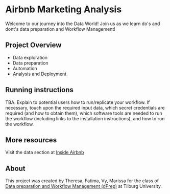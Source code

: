 # Airbnb Marketing Analysis
Welcome to our journey into the Data World! Join us as we learn do's and dont's data preparation and Workflow Management!

## Project Overview

* Data exploration
* Data preparation
* Automation
* Analysis and Deployment

## Running instructions

TBA. Explain to potential users how to run/replicate your workflow. If necessary, touch upon the required input data, which secret credentials are required (and how to obtain them), which software tools are needed to run the workflow (including links to the installation instructions), and how to run the workflow.


## More resources


Visit the data section at [Inside Airbnb](http://insideairbnb.com/get-the-data.html)

## About

This project was created by Theresa, Fatima, Vy, Marissa for the class of [Data preparation and Workflow Management (dPrep)](https://dprep.hannesdatta.com/) at Tilburg University.

